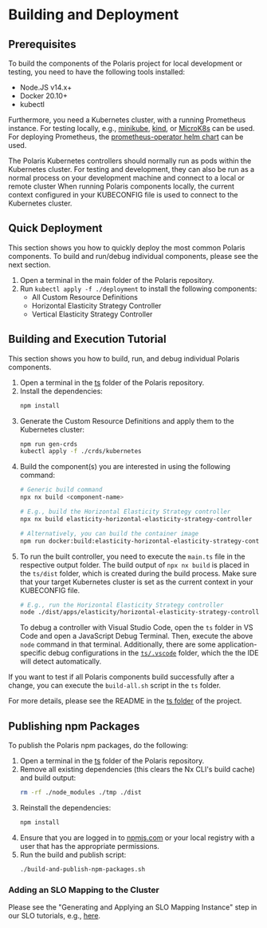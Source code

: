 # Building and Deployment


## Prerequisites

To build the components of the Polaris project for local development or testing, you need to have the following tools installed:

* Node.JS v14.x+
* Docker 20.10+
* kubectl

Furthermore, you need a Kubernetes cluster, with a running Prometheus instance.
For testing locally, e.g., [minikube](https://minikube.sigs.k8s.io/docs/), [kind](https://kind.sigs.k8s.io/), or [MicroK8s](https://microk8s.io/) can be used.
For deploying Prometheus, the [prometheus-operator helm chart](https://github.com/helm/charts/tree/master/stable/prometheus-operator) can be used.

The Polaris Kubernetes controllers should normally run as pods within the Kubernetes cluster.
For testing and development, they can also be run as a normal process on your development machine and connect to a local or remote cluster
When running Polaris components locally, the current context configured in your KUBECONFIG file is used to connect to the Kubernetes cluster.


## Quick Deployment

This section shows you how to quickly deploy the most common Polaris components.
To build and run/debug individual components, please see the next section.

1. Open a terminal in the main folder of the Polaris repository.
1. Run `kubectl apply -f ./deployment` to install the following components:
    * All Custom Resource Definitions
    * Horizontal Elasticity Strategy Controller
    * Vertical Elasticity Strategy Controller


## Building and Execution Tutorial

This section shows you how to build, run, and debug individual Polaris components.

1. Open a terminal in the [ts](https://github.com/polaris-slo-cloud/polaris/tree/master/ts) folder of the Polaris repository.
1. Install the dependencies:
    ```sh
    npm install
    ```
1. Generate the Custom Resource Definitions and apply them to the Kubernetes cluster:
    ```sh
    npm run gen-crds
    kubectl apply -f ./crds/kubernetes
    ```
1. Build the component(s) you are interested in using the following command:
    ```sh
    # Generic build command
    npx nx build <component-name>

    # E.g., build the Horizontal Elasticity Strategy controller
    npx nx build elasticity-horizontal-elasticity-strategy-controller

    # Alternatively, you can build the container image
    npm run docker:build:elasticity-horizontal-elasticity-strategy-controller
    ```
1. To run the built controller, you need to execute the `main.ts` file in the respective output folder. The build output of `npx nx build` is placed in the `ts/dist` folder, which is created during the build process. Make sure that your target Kubernetes cluster is set as the current context in your KUBECONFIG file.
    ```sh
    # E.g., run the Horizontal Elasticity Strategy controller
    node ./dist/apps/elasticity/horizontal-elasticity-strategy-controller/main.ts
    ```
    To debug a controller with Visual Studio Code, open the `ts` folder in VS Code and open a JavaScript Debug Terminal.
    Then, execute the above `node` command in that terminal.
    Additionally, there are some application-specific debug configurations in the [`ts/.vscode`](https://github.com/polaris-slo-cloud/polaris/tree/master/ts/.vscode) folder, which the the IDE will detect automatically.

If you want to test if all Polaris components build successfully after a change, you can execute the `build-all.sh` script in the `ts` folder.

For more details, please see the README in the [ts folder](https://github.com/polaris-slo-cloud/polaris/tree/master/ts) of the project.


## Publishing npm Packages

To publish the Polaris npm packages, do the following:

1. Open a terminal in the [ts](https://github.com/polaris-slo-cloud/polaris/tree/master/ts) folder of the Polaris repository.
1. Remove all existing dependencies (this clears the Nx CLI's build cache) and build output:
    ```sh
    rm -rf ./node_modules ./tmp ./dist
    ```
1. Reinstall the dependencies:
    ```sh
    npm install
    ```
1. Ensure that you are logged in to [npmjs.com](https://www.npmjs.com) or your local registry with a user that has the appropriate permissions.
1. Run the build and publish script:
    ```sh
    ./build-and-publish-npm-packages.sh
    ```


### Adding an SLO Mapping to the Cluster

Please see the "Generating and Applying an SLO Mapping Instance" step in our SLO tutorials, e.g., [here](https://github.com/polaris-slo-cloud/polaris-demos/tree/main/cost-eff-composed-metrics#generating-and-applying-an-slo-mapping-instance).
